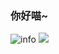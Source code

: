 ### 你好喵~
![info](https://github-readme-stats.vercel.app/api?username=tucaodashen&show_icons=true&count_private=true&hide=prs&theme=default_repocard)
![](https://komarev.com/ghpvc/?username=tucaodashen&color=green)
<!--
**tucaodashen/tucaodashen** is a ✨ _special_ ✨ repository because its `README.md` (this file) appears on your GitHub profile.

Here are some ideas to get you started:

- 🔭 I’m currently working on ...
- 🌱 I’m currently learning ...
- 👯 I’m looking to collaborate on ...
- 🤔 I’m looking for help with ...
- 💬 Ask me about ...
- 📫 How to reach me: ...
- 😄 Pronouns: ...
- ⚡ Fun fact: ...
-->
